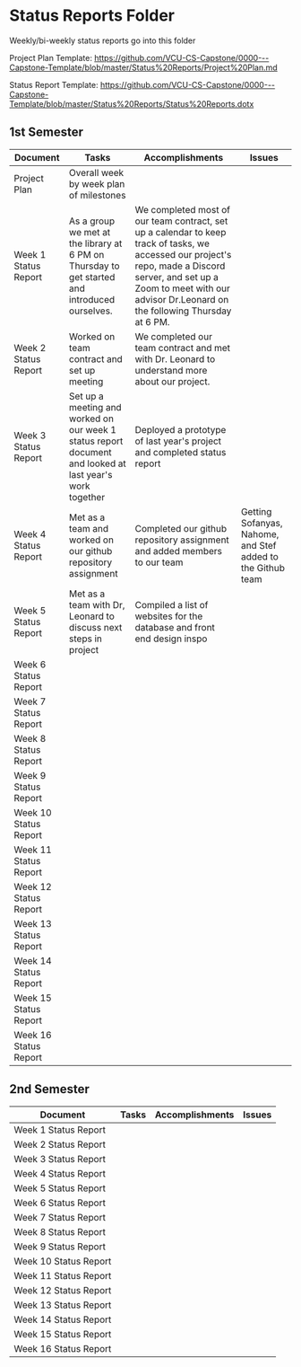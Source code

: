 # Status Reports Folder
Weekly/bi-weekly status reports go into this folder

Project Plan Template: https://github.com/VCU-CS-Capstone/0000---Capstone-Template/blob/master/Status%20Reports/Project%20Plan.md

Status Report Template: https://github.com/VCU-CS-Capstone/0000---Capstone-Template/blob/master/Status%20Reports/Status%20Reports.dotx

## 1st Semester

| Document | Tasks | Accomplishments | Issues |
|---|---|---|---|
| Project Plan | Overall week by week plan of milestones | | |
| Week 1 Status Report |As a group we met at the library at 6 PM on Thursday to get started and introduced ourselves.|We completed most of our team contract, set up a calendar to keep track of tasks, we accessed our project's repo, made a Discord server, and set up a Zoom to meet with our advisor Dr.Leonard on the following Thursday at 6 PM.| |
| Week 2 Status Report |Worked on team contract and set up meeting |We completed our team contract and met with Dr. Leonard to understand more about our project. | |
| Week 3 Status Report |Set up a meeting and worked on our week 1 status report document and looked at last year's work together|Deployed a prototype of last year's project and completed status report| |
| Week 4 Status Report |Met as a team and worked on our github repository assignment |Completed our github repository assignment and added members to our team| Getting Sofanyas, Nahome, and Stef added to the Github team|
| Week 5 Status Report |Met as a team with Dr, Leonard to discuss next steps in project|Compiled a list of websites for the database and front end design inspo | |
| Week 6 Status Report | | | |
| Week 7 Status Report | | | |
| Week 8 Status Report | | | |
| Week 9 Status Report | | | |
| Week 10 Status Report | | | |
| Week 11 Status Report | | | |
| Week 12 Status Report | | | |
| Week 13 Status Report | | | |
| Week 14 Status Report | | | |
| Week 15 Status Report | | | |
| Week 16 Status Report | | | |

## 2nd Semester

| Document | Tasks | Accomplishments| Issues |
|---|---|---|---|
| Week 1 Status Report | | | |
| Week 2 Status Report | | | |
| Week 3 Status Report | | | |
| Week 4 Status Report | | | |
| Week 5 Status Report | | | |
| Week 6 Status Report | | | |
| Week 7 Status Report | | | |
| Week 8 Status Report | | | |
| Week 9 Status Report | | | |
| Week 10 Status Report | | | |
| Week 11 Status Report | | | |
| Week 12 Status Report | | | |
| Week 13 Status Report | | | |
| Week 14 Status Report | | | |
| Week 15 Status Report | | | |
| Week 16 Status Report | | | |
